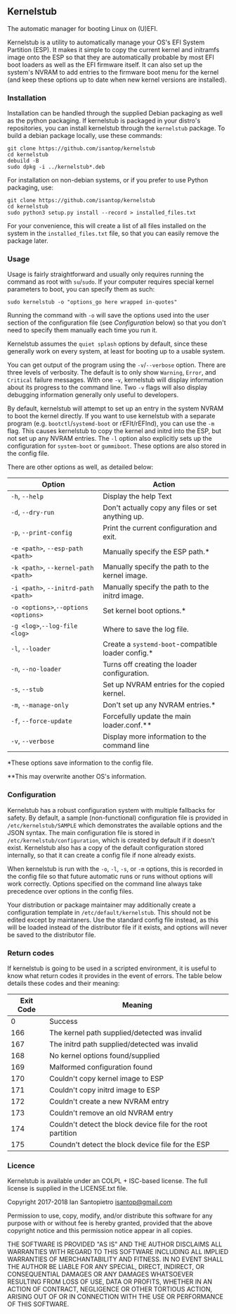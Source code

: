 ## Kernelstub

The automatic manager for booting Linux on (U)EFI.

Kernelstub is a utility to automatically manage your OS's EFI System Partition
(ESP). It makes it simple to copy the current kernel and initramfs image onto
the ESP so that they are automatically probable by most EFI boot loaders as well
as the EFI firmware itself. It can also set up the system's NVRAM to add entries
to the firmware boot menu for the kernel (and keep these options up to date when
new kernel versions are installed).

### Installation

Installation can be handled through the supplied Debian packaging as well as the
python packaging. If kernelstub is packaged in your distro's repositories, you
can install kernelstub through the `kernelstub` package. To build a debian
package locally, use these commands:
```
git clone https://github.com/isantop/kernelstub
cd kernelstub
debuild -B
sudo dpkg -i ../kernelstub*.deb
```
For installation on non-debian systems, or if you prefer to use Python
packaging, use:
```
git clone https://github.com/isantop/kernelstub
cd kernelstub
sudo python3 setup.py install --record > installed_files.txt
```
For your convenience, this will create a list of all files installed on the
system in the `installed_files.txt` file, so that you can easily remove the
package later.


### Usage

Usage is fairly straightforward and usually only requires running the command as
root with `su`/`sudo`. If your computer requires special kernel parameters to
boot, you can specify them as such:
```
sudo kernelstub -o "options_go here wrapped in-quotes"
```
Running the command with `-o` will save the options used into the user section
of the configuration file (see _Configuration_ below) so that you don't need to
specify them manually each time you run it.

Kernelstub assumes the `quiet splash` options by default, since these generally
work on every system, at least for booting up to a usable system.

You can get output of the program using the `-v`/`--verbose` option. There are
three levels of verbosity. The default is to only show `Warning`, `Error`, and
`Critical` failure messages. With one `-v`, kernelstub will display information
about its progress to the command line. Two `-v` flags will also display
debugging information generally only useful to developers.

By default, kernelstub will attempt to set up an entry in the system NVRAM to
boot the kernel directly. If you want to use kernelstub with a separate program
(e.g. `bootctl`/`systemd-boot` or rEFIt/rEFInd), you can use the `-m` flag. This
causes kernelstub to copy the kernel and initrd into the ESP, but not set up any
NVRAM entries. The `-l` option also explicitly sets up the configuration for
`system-boot` or `gummiboot`. These options are also stored in the config file.

There are other options as well, as detailed below:

| Option                             | Action                                            |
|------------------------------------|---------------------------------------------------|
|`-h`, `--help`                      | Display the help Text                             |
|`-d`, `--dry-run`                   | Don't actually copy any files or set anything up. |
|`-p`, `--print-config`		     | Print the current configuration and exit.         |
|`-e <path>`, `--esp-path <path>`    | Manually specify the ESP path.*		         |
|`-k <path>`, `--kernel-path <path>` | Manually specify the path to the kernel image.    |
|`-i <path>`, `--initrd-path <path>` | Manually specify the path to the initrd image.    |
|`-o <options>`,`--options <options>`| Set kernel boot options.*			 |
|`-g <log>`,`--log-file <log>`	     | Where to save the log file.			 |
|`-l`, `--loader`                    | Create a `systemd-boot`-compatible loader config.*|
|`-n`, `--no-loader`		     | Turns off creating the loader configuration.	 |
|`-s`, `--stub`                      | Set up NVRAM entries for the copied kernel.       |
|`-m`, `--manage-only`	             | Don't set up any NVRAM entries.*                  |
|`-f`, `--force-update`              | Forcefully update the main loader.conf.**         |
|`-v`, `--verbose`                   | Display more information to the command line      |

*These options save information to the config file.

**This may overwrite another OS's information.

### Configuration

Kernelstub has a robust configuration system with multiple fallbacks for safety.
By default, a sample (non-functional) configuration file is provided in
`/etc/kernelstub/SAMPLE` which demonstrates the available options and
the JSON syntax. The main configuration file is stored in
`/etc/kernelstub/configuration`, which is created by default if it doesn't exist.
Kernelstub also has a copy of the default configuration stored internally, so
that it can create a config file if none already exists.

When kernelstub is run with the `-o`, `-l`, `-s`, or `-m` options, this is
recorded in the config file so that future automatic runs or runs without
options will work correctly. Options specified on the command line always take
precedence over options in the config files.

Your distribution or package maintainer may additionally create a configuration
template in `/etc/default/kernelstub`. This should not be edited except by
maintaners. Use the standard config file instead, as this will be loaded instead
of the distributor file if it exists, and options will never be saved to the
distributor file.


### Return codes

If kernelstub is going to be used in a scripted environment, it is useful to
know what return codes it provides in the event of errors. The table below
details these codes and their meaning:

| Exit Code | Meaning
|-----------|--------
| 0         | Success
| 166       | The kernel path supplied/detected was invalid
| 167       | The initrd path supplied/detected was invalid
| 168       | No kernel options found/supplied
| 169       | Malformed configuration found
| 170       | Couldn't copy kernel image to ESP
| 171       | Couldn't copy initrd image to ESP
| 172       | Couldn't create a new NVRAM entry
| 173       | Couldn't remove an old NVRAM entry
| 174       | Couldn't detect the block device file for the root partition
| 175       | Coundn't detect the block device file for the ESP


### Licence

Kernelstub is available under an COLPL + ISC-based license. The full license is
supplied in the LICENSE.txt file.

 Copyright 2017-2018 Ian Santopietro <isantop@gmail.com>

Permission to use, copy, modify, and/or distribute this software for any purpose
with or without fee is hereby granted, provided that the above copyright notice
and this permission notice appear in all copies.

THE SOFTWARE IS PROVIDED "AS IS" AND THE AUTHOR DISCLAIMS ALL WARRANTIES WITH
REGARD TO THIS SOFTWARE INCLUDING ALL IMPLIED WARRANTIES OF MERCHANTABILITY AND
FITNESS. IN NO EVENT SHALL THE AUTHOR BE LIABLE FOR ANY SPECIAL, DIRECT,
INDIRECT, OR CONSEQUENTIAL DAMAGES OR ANY DAMAGES WHATSOEVER RESULTING FROM LOSS
OF USE, DATA OR PROFITS, WHETHER IN AN ACTION OF CONTRACT, NEGLIGENCE OR OTHER
TORTIOUS ACTION, ARISING OUT OF OR IN CONNECTION WITH THE USE OR PERFORMANCE OF
THIS SOFTWARE.

